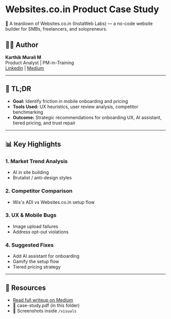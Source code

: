 # Websites.co.in Product Case Study

📌 A teardown of Websites.co.in (InstaWeb Labs) — a no-code website builder for SMBs, freelancers, and solopreneurs.

## 👨‍💻 Author
**Karthik Murali M**  
Product Analyst | PM-in-Training  
[LinkedIn](https://linkedin.com/in/m-karthik-murali-3007a6293) | [Medium](https://medium.com/@karthikmuralim69)

---

## 🧠 TL;DR
- **Goal:** Identify friction in mobile onboarding and pricing
- **Tools Used:** UX heuristics, user review analysis, competitor benchmarking
- **Outcome:** Strategic recommendations for onboarding UX, AI assistant, tiered pricing, and trust repair

---

## 📊 Key Highlights

### 1. Market Trend Analysis
- AI in site building
- Brutalist / anti-design styles

### 2. Competitor Comparison
- Wix's ADI vs Websites.co.in setup flow

### 3. UX & Mobile Bugs
- Image upload failures
- Address opt-out violations

### 4. Suggested Fixes
- Add AI assistant for onboarding
- Gamify the setup flow
- Tiered pricing strategy

---

## 📎 Resources
- [Read full writeup on Medium](https://medium.com/@karthikmuralim69)
- 📄 case-study.pdf (in this folder)
- 📸 Screenshots inside `/visuals`

